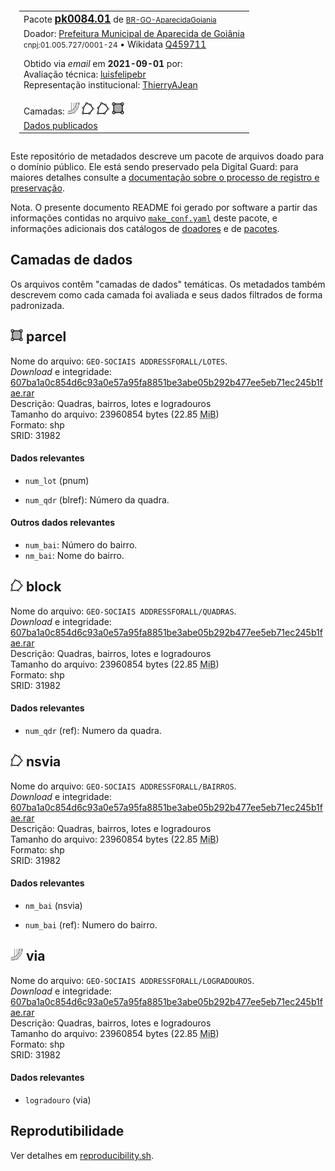 <aside>
<table align="right" style="padding: 1em">
<tr><td>Pacote <a target="_git" title="link canônico para o git deste pacote" href="http://git.digital-guard.org/preserv-BR/blob/main/data/GO/AparecidaGoiania/_pk0084.01"><big><b>pk0084.01</b></big></a> de <small><a target="_osmcodes" title="Jurisdição" href="https://osm.codes/BR-GO-AparecidaGoiania">BR-GO-AparecidaGoiania</a></small>
</td></tr>
<tr><td>
Doador: <a rel="external" target="_doador" href="https://www.aparecida.go.gov.br/">Prefeitura Municipal de Aparecida de Goiânia</a><br/>
<small>cnpj:01.005.727/0001-24</small> • Wikidata <a rel="external" target="_doador" title="link descritor Wikidata do doador" href="https://www.wikidata.org/wiki/Q459711">Q459711</a></small><br/>

Obtido via <i>email</i> em <b>2021-09-01</b> por:<br/>
 Avaliação técnica: <a rel="external" target="_gitPerson" title="usuário Git" href="https://github.com/luisfelipebr">luisfelipebr</a><br/>
 Representação institucional: <a rel="external" target="_gitPerson" title="usuário Git" href="https://github.com/ThierryAJean">ThierryAJean</a><br/>
</td></tr>
<tr><td>Camadas: <a title="via" href="#-via"><img src="https://raw.githubusercontent.com/digital-guard/preserv/main/docs/assets/layerIcon-via.png" alt="via" width="20"/></a> <a title="block" href="#-block"><img src="https://raw.githubusercontent.com/digital-guard/preserv/main/docs/assets/layerIcon-block.png" alt="block" width="20"/></a> <a title="nsvia" href="#-nsvia"><img src="https://raw.githubusercontent.com/digital-guard/preserv/main/docs/assets/layerIcon-nsvia.png" alt="nsvia" width="20"/></a> <a title="parcel" href="#-parcel"><img src="https://raw.githubusercontent.com/digital-guard/preserv/main/docs/assets/layerIcon-parcel.png" alt="parcel" width="20"/></a> </td></tr>
<tr><td><a href="http://git.digital-guard.org/preservCutGeo-BR2021/tree/main/data/GO/AparecidaGoiania/_pk0084.01">Dados publicados</a></td></tr>
</table>
</aside>

<section>

Este repositório de metadados descreve um pacote de arquivos doado para o domínio público. Ele está sendo preservado pela Digital Guard: para maiores detalhes consulte a [documentação sobre o processo de registro e preservação](https://git.digital-guard.org/preserv/tree/main/docs).

Nota. O presente documento README foi gerado por software a partir das informações contidas no arquivo [`make_conf.yaml`](make_conf.yaml) deste pacote, e informações adicionais dos catálogos de [doadores](https://git.digital-guard.org/preserv-BR/blob/main/data/donor.csv) e de [pacotes](https://git.digital-guard.org/preserv-BR/blob/main/data/donatedPack.csv).

# Camadas de dados

Os arquivos contêm "camadas de dados" temáticas. Os metadados também descrevem como cada camada foi avaliada e seus dados filtrados de forma padronizada.

## <img src="https://raw.githubusercontent.com/digital-guard/preserv/main/docs/assets/layerIcon-parcel.png" alt="parcel" width="20"/> parcel

Nome do arquivo: `GEO-SOCIAIS ADDRESSFORALL/LOTES`.<br/>*Download* e integridade: [607ba1a0c854d6c93a0e57a95fa8851be3abe05b292b477ee5eb71ec245b1fae.rar](http://dl.digital-guard.org/607ba1a0c854d6c93a0e57a95fa8851be3abe05b292b477ee5eb71ec245b1fae.rar)<br/>Descrição: Quadras, bairros, lotes e logradouros<br/>Tamanho do arquivo: 23960854 bytes (22.85 <abbr title="mebibyte">MiB</abbr>)<br/>Formato: shp<br/>SRID: 31982

#### Dados relevantes
* `num_lot` (pnum)

* `num_qdr` (blref): Número da quadra.

#### Outros dados relevantes
* `num_bai`: Número do bairro.
* `nm_bai`: Nome do bairro.

## <img src="https://raw.githubusercontent.com/digital-guard/preserv/main/docs/assets/layerIcon-block.png" alt="block" width="20"/> block

Nome do arquivo: `GEO-SOCIAIS ADDRESSFORALL/QUADRAS`.<br/>*Download* e integridade: [607ba1a0c854d6c93a0e57a95fa8851be3abe05b292b477ee5eb71ec245b1fae.rar](http://dl.digital-guard.org/607ba1a0c854d6c93a0e57a95fa8851be3abe05b292b477ee5eb71ec245b1fae.rar)<br/>Descrição: Quadras, bairros, lotes e logradouros<br/>Tamanho do arquivo: 23960854 bytes (22.85 <abbr title="mebibyte">MiB</abbr>)<br/>Formato: shp<br/>SRID: 31982

#### Dados relevantes
* `num_qdr` (ref): Numero da quadra.

## <img src="https://raw.githubusercontent.com/digital-guard/preserv/main/docs/assets/layerIcon-nsvia.png" alt="nsvia" width="20"/> nsvia

Nome do arquivo: `GEO-SOCIAIS ADDRESSFORALL/BAIRROS`.<br/>*Download* e integridade: [607ba1a0c854d6c93a0e57a95fa8851be3abe05b292b477ee5eb71ec245b1fae.rar](http://dl.digital-guard.org/607ba1a0c854d6c93a0e57a95fa8851be3abe05b292b477ee5eb71ec245b1fae.rar)<br/>Descrição: Quadras, bairros, lotes e logradouros<br/>Tamanho do arquivo: 23960854 bytes (22.85 <abbr title="mebibyte">MiB</abbr>)<br/>Formato: shp<br/>SRID: 31982

#### Dados relevantes
* `nm_bai` (nsvia)

* `num_bai` (ref): Numero do bairro.

## <img src="https://raw.githubusercontent.com/digital-guard/preserv/main/docs/assets/layerIcon-via.png" alt="via" width="20"/> via

Nome do arquivo: `GEO-SOCIAIS ADDRESSFORALL/LOGRADOUROS`.<br/>*Download* e integridade: [607ba1a0c854d6c93a0e57a95fa8851be3abe05b292b477ee5eb71ec245b1fae.rar](http://dl.digital-guard.org/607ba1a0c854d6c93a0e57a95fa8851be3abe05b292b477ee5eb71ec245b1fae.rar)<br/>Descrição: Quadras, bairros, lotes e logradouros<br/>Tamanho do arquivo: 23960854 bytes (22.85 <abbr title="mebibyte">MiB</abbr>)<br/>Formato: shp<br/>SRID: 31982

#### Dados relevantes
* `logradouro` (via)

</section>
<section>

# Reprodutibilidade

Ver detalhes em [reproducibility.sh](reproducibility.sh).

</section>

